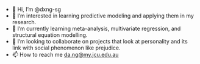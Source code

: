 - 👋 Hi, I’m @dxng-sg
- 👀 I’m interested in learning predictive modeling and applying them in my research. 
- 🌱 I’m currently learning meta-analysis, multivariate regression, and structural equation modelling. 
- 💞️ I’m looking to collaborate on projects that look at personality and its link with social phenomenon like prejudice. 
- 📫 How to reach me da.ng@my.jcu.edu.au

